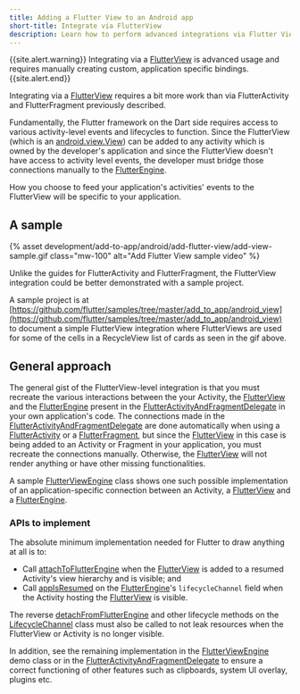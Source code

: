 ```yaml
---
title: Adding a Flutter View to an Android app
short-title: Integrate via FlutterView
description: Learn how to perform advanced integrations via Flutter Views
---
```


{{site.alert.warning}}
  Integrating via a [FlutterView](https://api.flutter.dev/javadoc/io/flutter/embedding/android/FlutterView.html)
  is advanced usage and requires manually creating custom, application specific
  bindings.
{{site.alert.end}}

Integrating via a [FlutterView](https://api.flutter.dev/javadoc/io/flutter/embedding/android/FlutterView.html)
requires a bit more work than via FlutterActivity and FlutterFragment previously
described.

Fundamentally, the Flutter framework on the Dart side requires access to various
activity-level events and lifecycles to function. Since the FlutterView (which
is an [android.view.View](https://developer.android.com/reference/android/view/View.html))
can be added to any activity which is owned by the developer's application
and since the FlutterView doesn't have access to activity level events, the
developer must bridge those connections manually to the [FlutterEngine](https://api.flutter.dev/javadoc/io/flutter/embedding/engine/FlutterEngine.html).

How you choose to feed your application's activities' events to the FlutterView
will be specific to your application.

## A sample

{% asset
development/add-to-app/android/add-flutter-view/add-view-sample.gif
class="mw-100" alt="Add Flutter View sample video" %}

Unlike the guides for FlutterActivity and FlutterFragment, the FlutterView
integration could be better demonstrated with a sample project.

A sample project is at [https://github.com/flutter/samples/tree/master/add_to_app/android_view](https://github.com/flutter/samples/tree/master/add_to_app/android_view)
to document a simple FlutterView integration where FlutterViews are used
for some of the cells in a RecycleView list of cards as seen in the gif above.

## General approach

The general gist of the FlutterView-level integration is that you must recreate
the various interactions between the your Activity, the [FlutterView](https://api.flutter.dev/javadoc/io/flutter/embedding/android/FlutterView.html)
and the [FlutterEngine](https://api.flutter.dev/javadoc/io/flutter/embedding/engine/FlutterEngine.html)
present in the [FlutterActivityAndFragmentDelegate](https://cs.opensource.google/flutter/engine/+/master:shell/platform/android/io/flutter/embedding/android/FlutterActivityAndFragmentDelegate.java)
in your own application's code. The connections made in the [FlutterActivityAndFragmentDelegate](https://cs.opensource.google/flutter/engine/+/master:shell/platform/android/io/flutter/embedding/android/FlutterActivityAndFragmentDelegate.java)
are done automatically when using a [FlutterActivity](https://api.flutter.dev/javadoc/io/flutter/embedding/android/FlutterActivity.html)
or a [FlutterFragment](https://api.flutter.dev/javadoc/io/flutter/embedding/android/FlutterFragment.html),
but since the [FlutterView](https://api.flutter.dev/javadoc/io/flutter/embedding/android/FlutterView.html)
in this case is being added to an Activity or Fragment in your application,
you must recreate the connections manually. Otherwise, the [FlutterView](https://api.flutter.dev/javadoc/io/flutter/embedding/android/FlutterView.html)
will not render anything or have other missing functionalities.

A sample [FlutterViewEngine](https://github.com/flutter/samples/blob/master/add_to_app/android_view/app/src/main/java/dev/flutter/example/androidView/FlutterViewEngine.kt)
class shows one such possible implementation of an application-specific
connection between an Activity, a [FlutterView](https://api.flutter.dev/javadoc/io/flutter/embedding/android/FlutterView.html)
and a [FlutterEngine](https://api.flutter.dev/javadoc/io/flutter/embedding/engine/FlutterEngine.html).

### APIs to implement

The absolute minimum implementation needed for Flutter to draw anything at all
is to:

- Call [attachToFlutterEngine](https://api.flutter.dev/javadoc/io/flutter/embedding/android/FlutterView.html#attachToFlutterEngine-io.flutter.embedding.engine.FlutterEngine-) when the
  [FlutterView](https://api.flutter.dev/javadoc/io/flutter/embedding/android/FlutterView.html)
  is added to a resumed Activity's view hierarchy and is visible; and
- Call [appIsResumed](https://api.flutter.dev/javadoc/io/flutter/embedding/engine/systemchannels/LifecycleChannel.html#appIsResumed--) on the [FlutterEngine](https://api.flutter.dev/javadoc/io/flutter/embedding/engine/FlutterEngine.html)'s
  `lifecycleChannel` field when the Activity hosting the [FlutterView](https://api.flutter.dev/javadoc/io/flutter/embedding/android/FlutterView.html)
  is visible.

The reverse [detachFromFlutterEngine](https://api.flutter.dev/javadoc/io/flutter/embedding/android/FlutterView.html#detachFromFlutterEngine--) and other lifecycle methods on the [LifecycleChannel](https://api.flutter.dev/javadoc/io/flutter/embedding/engine/systemchannels/LifecycleChannel.html)
class must also be called to not leak resources when the FlutterView or Activity
is no longer visible.

In addition, see the remaining implementation in the [FlutterViewEngine](https://github.com/flutter/samples/blob/master/add_to_app/android_view/app/src/main/java/dev/flutter/example/androidView/FlutterViewEngine.kt)
demo class or in the [FlutterActivityAndFragmentDelegate](https://cs.opensource.google/flutter/engine/+/master:shell/platform/android/io/flutter/embedding/android/FlutterActivityAndFragmentDelegate.java)
to ensure a correct functioning of other features such as clipboards, system
UI overlay, plugins etc.